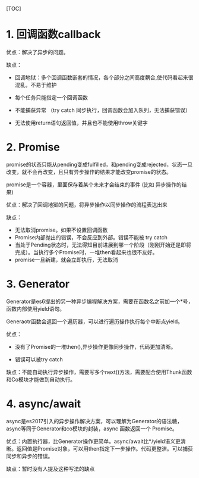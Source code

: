 [TOC]



# 1. 回调函数callback

优点：解决了异步的问题。

缺点：

 - 回调地狱：多个回调函数嵌套的情况，各个部分之间高度耦合,使代码看起来很混乱，不易于维护

 - 每个任务只能指定一个回调函数

 - 不能捕获异常 （try catch 同步执行，回调函数会加入队列，无法捕获错误）

 - 无法使用return语句返回值，并且也不能使用throw关键字



# 2. Promise

promise的状态只能从pending变成fulfilled，和pending变成rejected，状态一旦改变，就不会再改变，且只有异步操作的结果才能改变promise的状态。

promise是一个容器，里面保存着某个未来才会结束的事件 (比如 异步操作的结果)

优点：解决了回调地狱的问题，将异步操作以同步操作的流程表达出来

缺点：
  - 无法取消promise。如果不设置回调函数
  - Promise内部抛出的错误，不会反应到外部。错误不能被 try catch
  - 当处于Pending状态时，无法得知目前进展到哪一个阶段（刚刚开始还是即将完成）。当执行多个Promise时，一堆then看起来也很不友好。
  - promise一旦新建，就会立即执行，无法取消



# 3. Generator

Generator是es6提出的另一种异步编程解决方案，需要在函数名之前加一个*号，函数内部使用yield语句。

Generaotr函数会返回一个遍历器，可以进行遍历操作执行每个中断点yield。

优点：
 - 没有了Promise的一堆then(),异步操作更像同步操作，代码更加清晰。
   
 - 错误可以被try catch

缺点：不能自动执行异步操作，需要写多个next()方法，需要配合使用Thunk函数和Co模块才能做到自动执行。



# 4. async/await

async是es2017引入的异步操作解决方案，可以理解为Generator的语法糖，async等同于Generator和co模块的封装，async 函数返回一个 Promise。

优点：内置执行器，比Generator操作更简单。async/await比*/yield语义更清晰。返回值是Promise对象，可以用then指定下一步操作。代码更整洁。可以捕获同步和异步的错误。

缺点：暂时没有人提及这种写法的缺点





